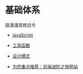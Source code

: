 # 基础体系

路漫漫其修远兮

- [javaScript](./js)

- [工具函数](./util)

- [设计模式](./Pattern)

- [为您重点推荐：前端进阶之旅网站](https://interview.poetries.top/)



